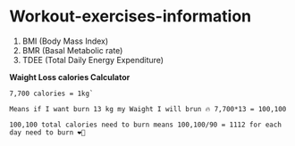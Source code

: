 # Workout-exercises-information

1. BMI (Body Mass Index)
2. BMR (Basal Metabolic rate)
3. TDEE (Total Daily Energy Expenditure) 

**Waight Loss calories Calculator**
```
7,700 calories = 1kg`

Means if I want burn 13 kg my Waight I will brun 🔥 7,700*13 = 100,100

100,100 total calories need to burn means 100,100/90 = 1112 for each day need to burn ❤️‍🔥
```
